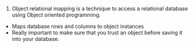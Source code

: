 1. Object relational mapping is a technique to access a relational database using Object oriented programming.
  - Maps database rows and columns to object instances
  - Really important to make sure that you trust an object before saving it into your database.

